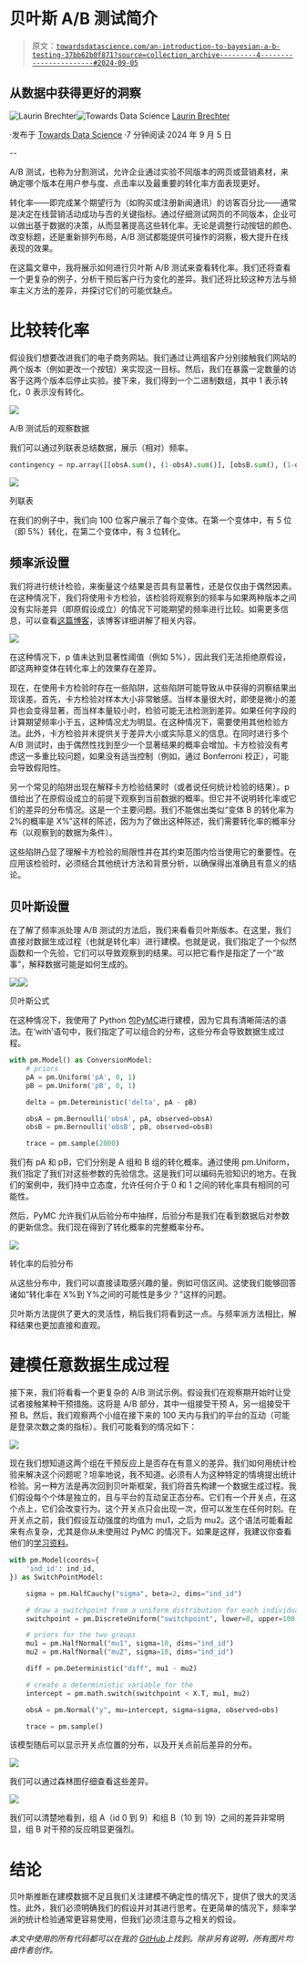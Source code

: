 # 贝叶斯 A/B 测试简介

> 原文：[`towardsdatascience.com/an-introduction-to-bayesian-a-b-testing-37bb62b0f871?source=collection_archive---------4-----------------------#2024-09-05`](https://towardsdatascience.com/an-introduction-to-bayesian-a-b-testing-37bb62b0f871?source=collection_archive---------4-----------------------#2024-09-05)

## 从数据中获得更好的洞察

[](https://medium.com/@brechterlaurin?source=post_page---byline--37bb62b0f871--------------------------------)![Laurin Brechter](https://medium.com/@brechterlaurin?source=post_page---byline--37bb62b0f871--------------------------------)[](https://towardsdatascience.com/?source=post_page---byline--37bb62b0f871--------------------------------)![Towards Data Science](https://towardsdatascience.com/?source=post_page---byline--37bb62b0f871--------------------------------) [Laurin Brechter](https://medium.com/@brechterlaurin?source=post_page---byline--37bb62b0f871--------------------------------)

·发布于 [Towards Data Science](https://towardsdatascience.com/?source=post_page---byline--37bb62b0f871--------------------------------) ·7 分钟阅读·2024 年 9 月 5 日

--

A/B 测试，也称为分割测试，允许企业通过实验不同版本的网页或营销素材，来确定哪个版本在用户参与度、点击率以及最重要的转化率方面表现更好。

转化率——即完成某个期望行为（如购买或注册新闻通讯）的访客百分比——通常是决定在线营销活动成功与否的关键指标。通过仔细测试网页的不同版本，企业可以做出基于数据的决策，从而显著提高这些转化率。无论是调整行动按钮的颜色、改变标题，还是重新排列布局，A/B 测试都能提供可操作的洞察，极大提升在线表现的效果。

在这篇文章中，我将展示如何进行贝叶斯 A/B 测试来查看转化率。我们还将查看一个更复杂的例子，分析干预后客户行为变化的差异。我们还将比较这种方法与频率主义方法的差异，并探讨它们的可能优缺点。

# 比较转化率

假设我们想要改进我们的电子商务网站。我们通过让两组客户分别接触我们网站的两个版本（例如更改一个按钮）来实现这一目标。然后，我们在暴露一定数量的访客于这两个版本后停止实验。接下来，我们得到一个二进制数组，其中 1 表示转化，0 表示没有转化。

![](img/538a58557a9ed41b3f2f4f02aa6e844b.png)

A/B 测试后的观察数据

我们可以通过列联表总结数据，展示（相对）频率。

```py
contingency = np.array([[obsA.sum(), (1-obsA).sum()], [obsB.sum(), (1-obsB).sum()]])
```

![](img/26ca07272b3e6d8f16fc1d0de2086716.png)

列联表

在我们的例子中，我们向 100 位客户展示了每个变体。在第一个变体中，有 5 位（即 5%）转化，在第二个变体中，有 3 位转化。

## 频率派设置

我们将进行统计检验，来衡量这个结果是否具有显著性，还是仅仅由于偶然因素。在这种情况下，我们将使用卡方检验，该检验将观察到的频率与如果两种版本之间没有实际差异（即原假设成立）的情况下可能期望的频率进行比较。如需更多信息，可以查看[这篇博客](https://medium.com/p/6599271a2c31)，该博客详细讲解了相关内容。

![](img/c0d129c07dc84718f65917ee7c6659b2.png)

在这种情况下，p 值未达到显著性阈值（例如 5%），因此我们无法拒绝原假设，即这两种变体在转化率上的效果存在差异。

现在，在使用卡方检验时存在一些陷阱，这些陷阱可能导致从中获得的洞察结果出现误差。首先，卡方检验对样本大小非常敏感。当样本量很大时，即使是微小的差异也会变得显著，而当样本量较小时，检验可能无法检测到差异。如果任何字段的计算期望频率小于五，这种情况尤为明显。在这种情况下，需要使用其他检验方法。此外，卡方检验并未提供关于差异大小或实际意义的信息。在同时进行多个 A/B 测试时，由于偶然性找到至少一个显著结果的概率会增加。卡方检验没有考虑这一多重比较问题，如果没有适当控制（例如，通过 Bonferroni 校正），可能会导致假阳性。

另一个常见的陷阱出现在解释卡方检验结果时（或者说任何统计检验的结果）。p 值给出了在原假设成立的前提下观察到当前数据的概率。但它并不说明转化率或它们的差异的分布情况。这是一个主要问题。我们不能做出类似“变体 B 的转化率为 2%的概率是 X%”这样的陈述，因为为了做出这种陈述，我们需要转化率的概率分布（以观察到的数据为条件）。

这些陷阱凸显了理解卡方检验的局限性并在其约束范围内恰当使用它的重要性。在应用该检验时，必须结合其他统计方法和背景分析，以确保得出准确且有意义的结论。

## 贝叶斯设置

在了解了频率派处理 A/B 测试的方法后，我们来看看贝叶斯版本。在这里，我们直接对数据生成过程（也就是转化率）进行建模。也就是说，我们指定了一个似然函数和一个先验，它们可以导致观察到的结果。可以把它看作是指定了一个“故事”，解释数据可能是如何生成的。

![](img/a995f4986e8f48bfcb1bfef90acce58c.png)![](img/ce455ab36315c7b421e5296cb7bebc5c.png)

贝叶斯公式

在这种情况下，我使用了 Python 包[PyMC](https://www.pymc.io/welcome.html)进行建模，因为它具有清晰简洁的语法。在‘with’语句中，我们指定了可以组合的分布，这些分布会导致数据生成过程。

```py
with pm.Model() as ConversionModel:
    # priors
    pA = pm.Uniform('pA', 0, 1)
    pB = pm.Uniform('pB', 0, 1)

    delta = pm.Deterministic('delta', pA - pB)

    obsA = pm.Bernoulli('obsA', pA, observed=obsA)
    obsB = pm.Bernoulli('obsB', pB, observed=obsB)

    trace = pm.sample(2000)
```

我们有 pA 和 pB，它们分别是 A 组和 B 组的转化概率。通过使用 pm.Uniform，我们指定了我们对这些参数的先验信念。这是我们可以编码先验知识的地方。在我们的案例中，我们持中立态度，允许任何介于 0 和 1 之间的转化率具有相同的可能性。

然后，PyMC 允许我们从后验分布中抽样，后验分布是我们在看到数据后对参数的更新信念。我们现在得到了转化概率的完整概率分布。

![](img/4e9275410a7ad50d7b7a954ad9d34ddb.png)

转化率的后验分布

从这些分布中，我们可以直接读取感兴趣的量，例如可信区间。这使我们能够回答诸如“转化率在 X%到 Y%之间的可能性是多少？”这样的问题。

贝叶斯方法提供了更大的灵活性，稍后我们将看到这一点。与频率派方法相比，解释结果也更加直接和直观。

# 建模任意数据生成过程

接下来，我们将看看一个更复杂的 A/B 测试示例。假设我们在观察期开始时让受试者接触某种干预措施。这将是 A/B 部分，其中一组接受干预 A，另一组接受干预 B。然后，我们观察两个小组在接下来的 100 天内与我们的平台的互动（可能是登录次数之类的指标）。我们可能看到的情况如下：

![](img/a5d22d6182ecfc7aac0644ccdaebb43e.png)

现在我们想知道这两个组在干预反应上是否存在有意义的差异。我们如何用统计检验来解决这个问题呢？坦率地说，我不知道。必须有人为这种特定的情境提出统计检验。另一种方法是再次回到贝叶斯框架，我们将首先构建一个数据生成过程。我们假设每个个体是独立的，且与平台的互动呈正态分布。它们有一个开关点，在这个点上，它们会改变行为。这个开关点只会出现一次，但可以发生在任何时刻。在开关点之前，我们假设互动强度的均值为 mu1，之后为 mu2。这个语法可能看起来有点复杂，尤其是你从未使用过 PyMC 的情况下。如果是这样，我建议你查看他们的[学习资料](https://www.pymc.io/projects/docs/en/stable/learn.html)。

```py
with pm.Model(coords={
    'ind_id': ind_id,
}) as SwitchPointModel:

    sigma = pm.HalfCauchy("sigma", beta=2, dims="ind_id")

    # draw a switchpoint from a uniform distribution for each individual
    switchpoint = pm.DiscreteUniform("switchpoint", lower=0, upper=100, dims="ind_id")

    # priors for the two groups
    mu1 = pm.HalfNormal("mu1", sigma=10, dims="ind_id")
    mu2 = pm.HalfNormal("mu2", sigma=10, dims="ind_id")

    diff = pm.Deterministic("diff", mu1 - mu2)

    # create a deterministic variable for the 
    intercept = pm.math.switch(switchpoint < X.T, mu1, mu2)

    obsA = pm.Normal("y", mu=intercept, sigma=sigma, observed=obs)

    trace = pm.sample()
```

该模型随后可以显示开关点位置的分布，以及开关点前后差异的分布。

![](img/3f8ca155b8c7ec99464d2cff8a319d22.png)

我们可以通过森林图仔细查看这些差异。

![](img/114a4e4f6b463873636e6fd1e5610db9.png)

我们可以清楚地看到，组 A（id 0 到 9）和组 B（10 到 19）之间的差异非常明显，组 B 对干预的反应明显更强烈。

# 结论

贝叶斯推断在建模数据不足且我们关注建模不确定性的情况下，提供了很大的灵活性。此外，我们必须明确我们的假设并对其进行思考。在更简单的情况下，频率学派的统计检验通常更容易使用，但我们必须注意与之相关的假设。

*本文中使用的所有代码都可以在我的* [*GitHub*](https://github.com/LaurinBrechter/BayesianInference/blob/main/hierarchical_switchpoint.ipynb)*上找到。除非另有说明，所有图片均由作者创作。*
